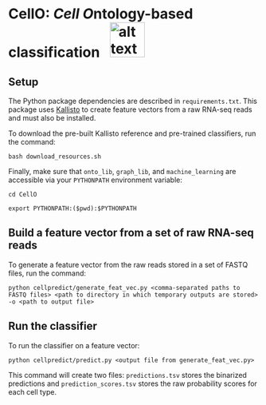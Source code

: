 # CellO: *Cell O*ntology-based classification &nbsp; <img src="https://raw.githubusercontent.com/deweylab/CellO/master/cello.png" alt="alt text" width="70px" height="70px">

## Setup 

The Python package dependencies are described in ``requirements.txt``. This package uses [Kallisto](https://pachterlab.github.io/kallisto/) to create feature vectors from a raw RNA-seq reads and must also be installed.  

To download the pre-built Kallisto reference and pre-trained classifiers, run the command: 

``bash download_resources.sh`` 

Finally, make sure that  ``onto_lib``, ``graph_lib``, and ``machine_learning`` are accessible via your ``PYTHONPATH`` environment variable:

``cd CellO``

``export PYTHONPATH:($pwd):$PYTHONPATH``

## Build a feature vector from a set of raw RNA-seq reads

To generate a feature vector from the raw reads stored in a set of FASTQ files, run the command: 

``python cellpredict/generate_feat_vec.py <comma-separated paths to FASTQ files> <path to directory in which temporary outputs are stored> -o <path to output file>``

## Run the classifier 

To run the classifier on a feature vector: 

``python cellpredict/predict.py <output file from generate_feat_vec.py>``

This command will create two files: ``predictions.tsv`` stores the binarized predictions and ``prediction_scores.tsv`` stores the raw probability scores for each cell type.



